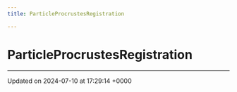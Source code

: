```yaml
---
title: ParticleProcrustesRegistration

---
```


# ParticleProcrustesRegistration





-------------------------------

Updated on 2024-07-10 at 17:29:14 +0000